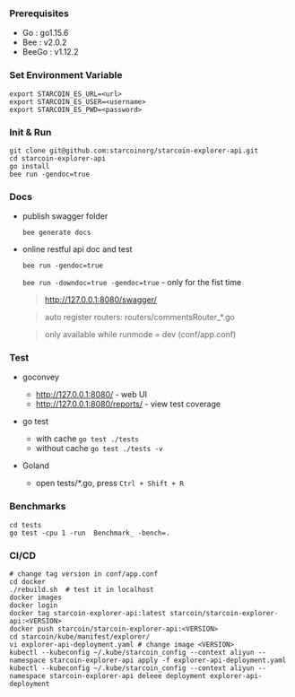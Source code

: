 ### Prerequisites

- Go        : go1.15.6
- Bee       : v2.0.2 
- BeeGo     : v1.12.2

### Set Environment Variable

```
export STARCOIN_ES_URL=<url>
export STARCOIN_ES_USER=<username>
export STARCOIN_ES_PWD=<password>
```

### Init & Run

```
git clone git@github.com:starcoinorg/starcoin-explorer-api.git
cd starcoin-explorer-api
go install
bee run -gendoc=true
```

### Docs

- publish swagger folder

    `bee generate docs`

- online restful api doc and test

    `bee run -gendoc=true` 
    
    `bee run -downdoc=true -gendoc=true`  - only for the fist time 
    
    > http://127.0.0.1:8080/swagger/ 
    
    > auto register routers: routers/commentsRouter_*.go 
    
    > only available while runmode = dev (conf/app.conf)


### Test
- goconvey
    - http://127.0.0.1:8080/ - web UI
    - http://127.0.0.1:8080/reports/ - view test coverage

- go test
    - with cache
        `go test ./tests`
    - without cache
        `go test ./tests -v` 

- Goland
    - open tests/*.go, press `Ctrl + Shift + R`


### Benchmarks
```
cd tests
go test -cpu 1 -run  Benchmark_ -bench=.
```
 
### CI/CD

```
# change tag version in conf/app.conf
cd docker
./rebuild.sh  # test it in localhost
docker images
docker login
docker tag starcoin-explorer-api:latest starcoin/starcoin-explorer-api:<VERSION>
docker push starcoin/starcoin-explorer-api:<VERSION>
cd starcoin/kube/manifest/explorer/
vi explorer-api-deployment.yaml # change image <VERSION> 
kubectl --kubeconfig ~/.kube/starcoin_config --context aliyun --namespace starcoin-explorer-api apply -f explorer-api-deployment.yaml
kubectl --kubeconfig ~/.kube/starcoin_config --context aliyun --namespace starcoin-explorer-api deleee deployment explorer-api-deployment
```
